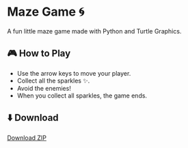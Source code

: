 # Maze Game 🌀

A fun little maze game made with Python and Turtle Graphics.

## 🎮 How to Play
- Use the arrow keys to move your player.
- Collect all the sparkles ✨.
- Avoid the enemies!
- When you collect all sparkles, the game ends.

## ⬇️ Download
[Download ZIP](https://github.com/FFLOOT/Maze/archive/refs/heads/main.zip)
